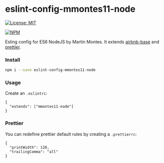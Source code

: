 # eslint-config-mmontes11-node

[![License: MIT](https://img.shields.io/badge/License-MIT-yellow.svg)](https://opensource.org/licenses/MIT)

[![NPM](https://nodei.co/npm/eslint-config-mmontes11-node.png)](https://nodei.co/npm/eslint-config-mmontes11-node)

Esling config for ES6 NodeJS by Martín Montes. It extends [airbnb-base](https://github.com/airbnb/javascript/tree/master/packages/eslint-config-airbnb-base) and [prettier](https://github.com/prettier/prettier).

### Install

```bash
npm i --save eslint-config-mmontes11-node
```

### Usage

Create an `.eslintrc`:
```
{
  "extends": ["mmontes11-node"]
}
```

### Prettier

You can redefine prettier default rules by creating a `.prettierrc`:
```
{
  "printWidth": 120,
  "trailingComma": "all"
}
```
